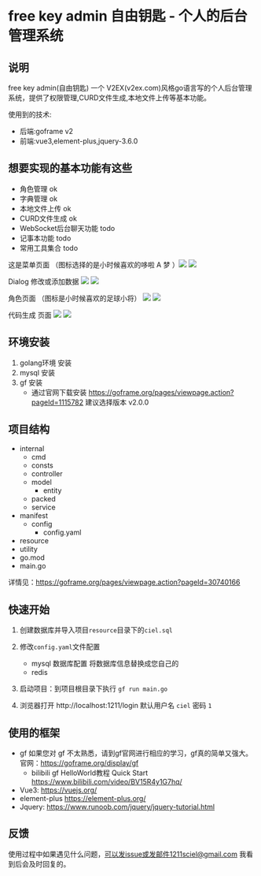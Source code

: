# free key admin 自由钥匙 - 个人的后台管理系统

## 说明

free key admin(自由钥匙) 一个 V2EX(v2ex.com)风格go语言写的个人后台管理系统，提供了权限管理,CURD文件生成,本地文件上传等基本功能。

使用到的技术:

- 后端:goframe v2
- 前端:vue3,element-plus,jquery-3.6.0

## 想要实现的基本功能有这些

- 角色管理 ok
- 字典管理 ok
- 本地文件上传 ok
- CURD文件生成 ok
- WebSocket后台聊天功能 todo
- 记事本功能 todo
- 常用工具集合 todo

这是菜单页面 （图标选择的是小时候喜欢的哆啦 A 梦 ）![](./documents/home1.png) ![](./documents/home2.png)

Dialog 修改或添加数据 ![](./documents/home3.png) ![](./documents/home4.png)

角色页面 （图标是小时候喜欢的足球小将） ![](./documents/home5.png) ![](./documents/home6.png)

代码生成 页面  ![](./documents/home7.png) ![](./documents/home8.png)

## 环境安装

1. golang环境 安装
2. mysql 安装
3. gf 安装
    - 通过官网下载安装 https://goframe.org/pages/viewpage.action?pageId=1115782 建议选择版本 v2.0.0

## 项目结构
- internal
    - cmd
    - consts
    - controller
    - model
        - entity
    - packed
    - service
- manifest
    - config
        - config.yaml
- resource
- utility
- go.mod
- main.go

详情见：https://goframe.org/pages/viewpage.action?pageId=30740166

## 快速开始

1. 创建数据库并导入项目`resource`目录下的`ciel.sql`
2. 修改`config.yaml`文件配置
    - mysql 数据库配置 将数据库信息替换成您自己的
    - redis

3. 启动项目：到项目根目录下执行 `gf run main.go`
4. 浏览器打开 http://localhost:1211/login  默认用户名 `ciel` 密码 `1`

## 使用的框架

- gf 如果您对 gf 不太熟悉，请到gf官网进行相应的学习，gf真的简单又强大。 官网：https://goframe.org/display/gf
    - bilibili gf HelloWorld教程 Quick Start  https://www.bilibili.com/video/BV15R4y1G7hq/
- Vue3: https://vuejs.org/
- element-plus  https://element-plus.org/
- Jquery: https://www.runoob.com/jquery/jquery-tutorial.html

## 反馈

使用过程中如果遇见什么问题，可以发issue或发邮件1211sciel@gmail.com 我看到后会及时回复的。 